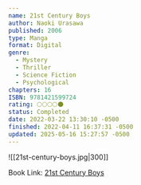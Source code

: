```yaml
---
name: 21st Century Boys
author: Naoki Urasawa
published: 2006
type: Manga
format: Digital
genre:
  - Mystery
  - Thriller
  - Science Fiction
  - Psychological
chapters: 16
ISBN: 9781421599724
rating: 🌕🌕🌕🌕🌑
status: Completed
date: 2022-03-22 13:30:10 -0500
finished: 2022-04-11 16:37:31 -0500
updated: 2025-05-16 15:27:57 -0500
---
```


![[21st-century-boys.jpg|300]]

Book Link: [21st Century Boys](https://myanimelist.net/manga/743/21st_Century_Boys)
